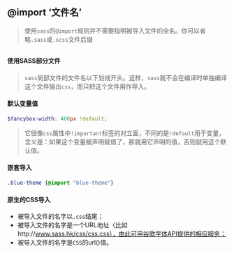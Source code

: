 ## @import ‘文件名’

> 使用`sass`的`@import`规则并不需要指明被导入文件的全名。你可以省略`.sass`或`.scss`文件后缀

## 

#### 使用SASS部分文件

> `sass`局部文件的文件名以下划线开头。这样，`sass`就不会在编译时单独编译这个文件输出`css`，而只把这个文件用作导入。



#### 默认变量值

```scss
$fancybox-width: 400px !default;
```

> 它很像`css`属性中`!important`标签的对立面，不同的是`!default`用于变量，含义是：如果这个变量被声明赋值了，那就用它声明的值，否则就用这个默认值。



#### 嵌套导入

```scss
.blue-theme {@import "blue-theme"}
```



#### 原生的CSS导入

- 被导入文件的名字以`.css`结尾；
- 被导入文件的名字是一个URL地址（比如http://www.sass.hk/css/css.css），由此可用谷歌字体API提供的相应服务；
- 被导入文件的名字是`CSS`的url()值。

